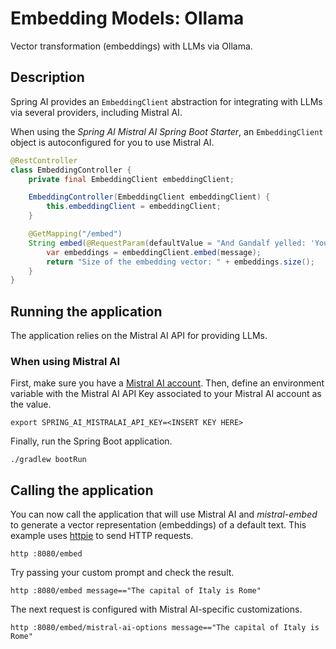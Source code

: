 # Embedding Models: Ollama

Vector transformation (embeddings) with LLMs via Ollama.

## Description

Spring AI provides an `EmbeddingClient` abstraction for integrating with LLMs via several providers, including Mistral AI.

When using the _Spring AI Mistral AI Spring Boot Starter_, an `EmbeddingClient` object is autoconfigured for you to use Mistral AI.

```java
@RestController
class EmbeddingController {
    private final EmbeddingClient embeddingClient;

    EmbeddingController(EmbeddingClient embeddingClient) {
        this.embeddingClient = embeddingClient;
    }

    @GetMapping("/embed")
    String embed(@RequestParam(defaultValue = "And Gandalf yelled: 'You shall not pass!'") String message) {
        var embeddings = embeddingClient.embed(message);
        return "Size of the embedding vector: " + embeddings.size();
    }
}
```

## Running the application

The application relies on the Mistral AI API for providing LLMs.

### When using Mistral AI

First, make sure you have a [Mistral AI account](https://console.mistral.ai).
Then, define an environment variable with the Mistral AI API Key associated to your Mistral AI account as the value.

```shell
export SPRING_AI_MISTRALAI_API_KEY=<INSERT KEY HERE>
```

Finally, run the Spring Boot application.

```shell
./gradlew bootRun
```

## Calling the application

You can now call the application that will use Mistral AI and _mistral-embed_ to generate a vector representation (embeddings) of a default text.
This example uses [httpie](https://httpie.io) to send HTTP requests.

```shell
http :8080/embed
```

Try passing your custom prompt and check the result.

```shell
http :8080/embed message=="The capital of Italy is Rome"
```

The next request is configured with Mistral AI-specific customizations.

```shell
http :8080/embed/mistral-ai-options message=="The capital of Italy is Rome"
```
